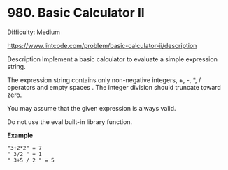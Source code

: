 # 980. Basic Calculator II

Difficulty: Medium

https://www.lintcode.com/problem/basic-calculator-ii/description

Description
Implement a basic calculator to evaluate a simple expression string.

The expression string contains only non-negative integers, +, -, *, / operators and empty spaces . The integer division should truncate toward zero.

You may assume that the given expression is always valid.

Do not use the eval built-in library function.

**Example**  
```
"3+2*2" = 7
" 3/2 " = 1
" 3+5 / 2 " = 5
```
